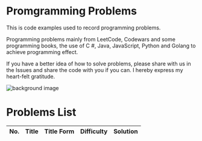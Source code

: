 # Promgramming Problems
This is code examples used to record programming problems.

Programming problems mainly from LeetCode, Codewars and some programming books, the use of C #, Java, JavaScript, Python and Golang to achieve programming effect.

If you have a better idea of how to solve problems, please share with us in the Issues and share the code with you if you can. I hereby express my heart-felt gratitude.

![background image](https://github.com/SilenceHVK/Articles/raw/master/assets/images/bgImages/bg2.jpg)

# Problems List

| No. | Title | Title Form | Difficulty | Solution | 
| ---|---|---|---|--- |


